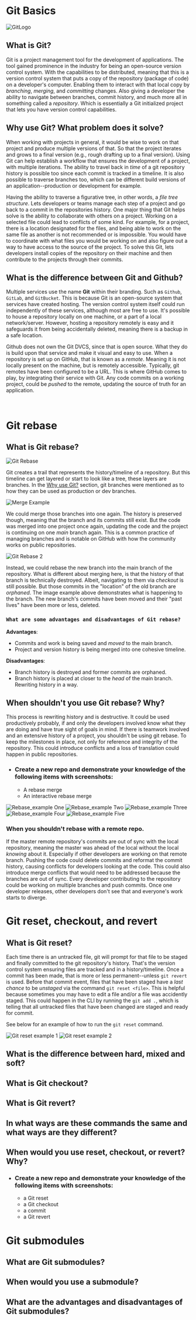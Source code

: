 # Git Basics

![GitLogo](imgs/Git_Logo.png)

## What is Git?

Git is a project management tool for the development of applications. The tool gained prominence in the industry for being an open-source version control system. With the capabilities to be distributed, meaning that this is a version control system that puts a copy of the repository (package of code) on a developer's computer. Enabling them to interact with that local copy by _branching_, _merging_, and _committing_ changes. Also giving a developer the ability to navigate between branches, commit history, and much more all in something called a _repository_. Which is essentially a Git initialized project that lets you have version control capabilities.

## Why use Git? What problem does it solve?

When working with projects in general, it would be wise to work on that project and produce multiple versions of that. So that the project iterates and grows to a final version (e.g., rough drafting up to a final version). Using Git can help establish a workflow that ensures the development of a project, with multiple iterations. The ability to travel back in _time_ of a git repository history is possible too since each commit is tracked in a timeline. It is also possible to traverse branches too, which can be different build versions of an application--production or development for example.

Having the ability to traverse a figurative tree, in other words, a _file tree structure_. Lets developers or teams manage each step of a project and go back to a commit in the repositories history. One major thing that Git helps solve is the ability to collaborate with others on a project. Working on a selected file could lead to conflicts of some kind. For example, for a project, there is a location designated for the files, and being able to work on the same file as another is not recommended or is impossible. You would have to coordinate with what files you would be working on and also figure out a way to have access to the source of the project. To solve this Git, lets developers install copies of the repository on their machine and then contribute to the projects through their commits.

## What is the difference between Git and Github?

Multiple services use the name **Git** within their branding. Such as `Github`, `GitLab`, and `GitBucket`. This is because Git is an open-source system that services have created hosting. The version control system itself could run independently of these services, although most are free to use. It's possible to house a repository locally on one machine, or a part of a local network/server. However, hosting a repository remotely is easy and it safeguards it from being accidentally deleted, meaning there is a backup in a safe location.

Github does not own the Git DVCS, since that is open source. What they do is build upon that service and make it visual and easy to use. When a repository is set up on GitHub, that is known as a _remote_. Meaning it is not locally present on the machine, but is remotely accessible. Typically, git remotes have been configured to be a URL. This is where GitHub comes to play, by integrating their service with Git. Any code commits on a working project, could be _pushed_ to the remote, updating the source of truth for an application.

<br>

# Git rebase

## What is Git rebase?

![Git Rebase](imgs/pre_rebase.png)

Git creates a trail that represents the history/timeline of a repository. But this timeline can get layered or start to look like a tree, these layers are branches. In the [Why use Git?](#why-use-git-what-problem-does-it-solve) section, git branches were mentioned as to how they can be used as production or dev branches.

![Merge Example](imgs/Merge.png)

We could merge those branches into one again. The history is preserved though, meaning that the branch and its commits still exist. But the code was merged into one project once again, updating the code and the project is continuing on one _main_ branch again. This is a common practice of managing branches and is notable on GitHub with how the community works on public repositories.

![Git Rebase 2](imgs/rebase.png)

Instead, we could rebase the new branch into the main branch of the repository. What is different about merging here, is that the history of that branch is technically destroyed. Albeit, navigating to them via _checkout_ is still possible. But those commits in the "location" of the old branch are _orphaned_. The image example above demonstrates what is happening to the branch. The new branch's commits have been moved and their "past lives" have been more or less, deleted.

### `What are some advantages and disadvantages of Git rebase?`

**Advantages**:

- Commits and work is being saved and _moved_ to the main branch.
- Project and version history is being merged into one cohesive timeline.

**Disadvantages**:

- Branch history is destroyed and former commits are orphaned.
- Branch history is placed at closer to the _head_ of the main branch. Rewriting history in a way.

## When shouldn't you use Git rebase? Why?

This process is rewriting history and is destructive. It could be used productively probably, if and only the developers involved know what they are doing and have true sight of goals in mind. If there is teamwork involved and an extensive history of a project, you shouldn't be using git rebase. To keep the milestones in place, not only for reference and integrity of the repository. This could introduce conflicts and a loss of translation could happen in public repositories.

- ### Create a new repo and demonstrate your knowledge of the following items with screenshots:

  - A rebase merge
  - An interactive rebase merge

![Rebase_example One](imgs/rebase_example.png)
![Rebase_example Two](imgs/rebase_example1.png)
![Rebase_example Three](imgs/rebase_example2.png)
![Rebase_example Four](imgs/rebase_example3.png)
![Rebase_example Five](imgs/rebase_example4.png)

### When you shouldn't rebase with a remote repo.

If the master remote repository's commits are out of sync with the local repository, meaning the master was ahead of the local without the local _knowing_ about it. Especially if other developers are working on that remote branch. Pushing the code could delete commits and reformat the commit history, causing conflicts for developers looking at the code. This could also introduce merge conflicts that would need to be addressed because the branches are out of sync. Every developer contributing to the repository could be working on multiple branches and push commits. Once one developer releases, other developers don't see that and everyone's work starts to diverge.

# Git reset, checkout, and revert

## What is Git reset?

Each time there is an untracked file, git will prompt for that file to be staged and finally committed to the git repository's history. That's the version control system ensuring files are tracked and in a history/timeline. Once a commit has been made, that is more or less permanent--unless `git revert` is used. Before that commit event, files that have been staged have a _last chance_ to be _unstaged_ via the command `git reset <file>`. This is helpful because sometimes you may have to edit a file and/or a file was accidently staged. This could happen in the CLI by running the `git add .`, which is telling that all untracked files that have been changed are staged and ready for commit.

See below for an example of how to run the `git reset` command.

![Git reset example 1](imgs/git_reset_one.png)
![Git reset example 2](imgs/git_reset_two.png)

## What is the difference between hard, mixed and soft?

## What is Git checkout?

## What is Git revert?

## In what ways are these commands the same and what ways are they different?

## When would you use reset, checkout, or revert? Why?

- ### Create a new repo and demonstrate your knowledge of the following items with screenshots:

  - a Git reset
  - a Git checkout
  - a commit
  - a Git revert

# Git submodules

## What are Git submodules?

## When would you use a submodule?

## What are the advantages and disadvantages of Git submodules?
